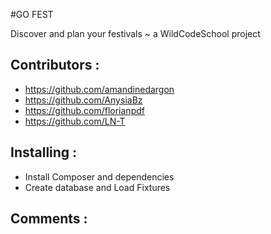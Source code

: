 #GO FEST

Discover and plan your festivals ~ a WildCodeSchool project

## Contributors :

* https://github.com/amandinedargon
* https://github.com/AnysiaBz
* https://github.com/florianpdf
* https://github.com/LN-T

## Installing :

* Install Composer and dependencies
* Create database and Load Fixtures

## Comments :